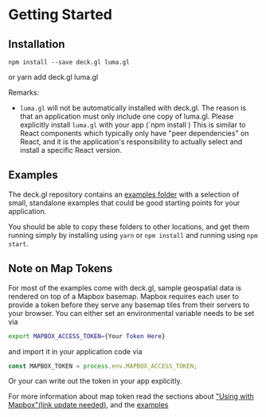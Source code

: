 # Getting Started

## Installation

    npm install --save deck.gl luma.gl
or
    yarn add deck.gl luma.gl

Remarks:
* `luma.gl` will not be automatically installed with deck.gl.
  The reason is that an application must only include one copy of luma.gl.
  Please explicitly install `luma.gl` with your app (`npm install )
  This is similar to React components which typically only have "peer dependencies"
  on React, and it is the application's responsibility to actually
  select and install a specific React version.

## Examples

The deck.gl repository contains an
[examples folder](https://github.com/uber/deck.gl/tree/master/examples)
with a selection of small, standalone examples that could be good starting
points for your application.

You should be able to copy these folders to other locations, and get them running
simply by installing using `yarn` or `npm install` and running using `npm start`.

## Note on Map Tokens

For most of the examples come with deck.gl, sample geospatial data is rendered
on top of a Mapbox basemap. Mapbox requires each user to provide a token before
they serve any basemap tiles from their servers to your browser. You can either set an environmental variable needs to be set via
```bash
export MAPBOX_ACCESS_TOKEN={Your Token Here}
```
and import it in your application code via
```jsx
const MAPBOX_TOKEN = process.env.MAPBOX_ACCESS_TOKEN;
```

Or your can write out the token in your app explicitly.

For more information about map token read the sections about ["Using with Mapbox"(link update needed)](),
and the [examples](https://github.com/uber/deck.gl/tree/master/examples/README.md)

